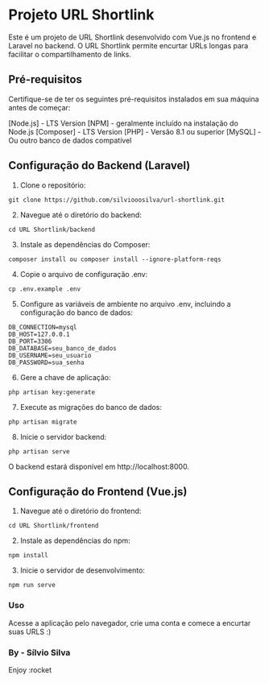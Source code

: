 # Projeto URL Shortlink

Este é um projeto de URL Shortlink desenvolvido com Vue.js no frontend e Laravel no backend. O URL Shortlink permite encurtar URLs longas para facilitar o compartilhamento de links.

## Pré-requisitos

Certifique-se de ter os seguintes pré-requisitos instalados em sua máquina antes de começar:

[Node.js] - LTS Version
[NPM] - geralmente incluído na instalação do Node.js
[Composer] - LTS Version
[PHP] - Versão 8.1 ou superior
[MySQL] - Ou outro banco de dados compatível

## Configuração do Backend (Laravel)

1) Clone o repositório:
```
git clone https://github.com/silviooosilva/url-shortlink.git
```

2) Navegue até o diretório do backend:

```
cd URL Shortlink/backend
```
3) Instale as dependências do Composer:

```
composer install ou composer install --ignore-platform-reqs
```

4) Copie o arquivo de configuração .env:

```
cp .env.example .env
```

5) Configure as variáveis de ambiente no arquivo .env, incluindo a configuração do banco de dados:

```
DB_CONNECTION=mysql
DB_HOST=127.0.0.1
DB_PORT=3306
DB_DATABASE=seu_banco_de_dados
DB_USERNAME=seu_usuario
DB_PASSWORD=sua_senha
```

6) Gere a chave de aplicação:

```
php artisan key:generate
```

7) Execute as migrações do banco de dados:

```
php artisan migrate
```

8) Inicie o servidor backend:

```
php artisan serve
```

O backend estará disponível em http://localhost:8000.

## Configuração do Frontend (Vue.js)
1) Navegue até o diretório do frontend:

```
cd URL Shortlink/frontend
```

2) Instale as dependências do npm:

```
npm install
```

3) Inicie o servidor de desenvolvimento:

```
npm run serve
```

### Uso

Acesse a aplicação pelo navegador, crie uma conta e comece a encurtar suas URLS :)

### By - Sílvio Silva

Enjoy :rocket
